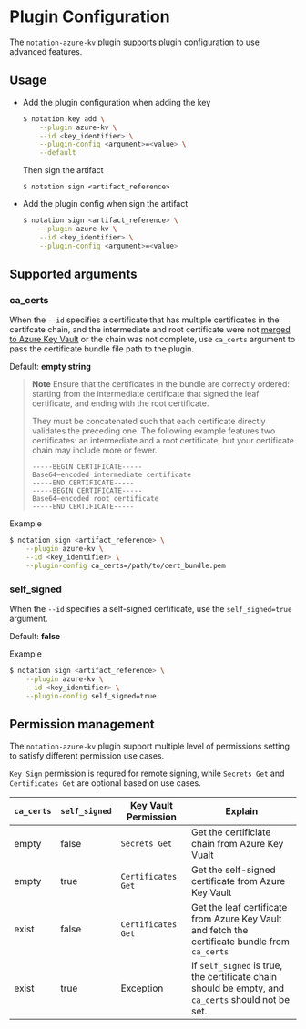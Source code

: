 # Plugin Configuration
The `notation-azure-kv` plugin supports plugin configuration to use advanced features.

## Usage
- Add the plugin configuration when adding the key
  ```sh
  $ notation key add \
      --plugin azure-kv \
      --id <key_identifier> \
      --plugin-config <argument>=<value> \
      --default
  ```
  Then sign the artifact
  ```
  $ notation sign <artifact_reference>
  ```

- Add the plugin config when sign the artifact
  ```sh
  $ notation sign <artifact_reference> \
      --plugin azure-kv \
      --id <key_identifier> \
      --plugin-config <argument>=<value>
  ```

## Supported arguments
### ca_certs
When the `--id` specifies a certificate that has multiple certificates in the certifcate chain, and the intermediate and root certificate were not [merged to Azure Key Vault](https://learn.microsoft.com//azure/key-vault/certificates/create-certificate-signing-request) or the chain was not complete, use `ca_certs` argument to pass the certificate bundle file path to the plugin.

Default: **empty string**

> **Note** Ensure that the certificates in the bundle are correctly ordered: starting from the intermediate certificate that signed the leaf certificate, and ending with the root certificate.
> 
> They must be concatenated such that each certificate directly validates the preceding one. The following example features two certificates: an intermediate and a root certificate, but your certificate chain may include more or fewer.
> 
> ```pem
> -----BEGIN CERTIFICATE-----
> Base64–encoded intermediate certificate
> -----END CERTIFICATE-----
> -----BEGIN CERTIFICATE-----
> Base64–encoded root certificate
> -----END CERTIFICATE-----
> ```

Example
```sh
$ notation sign <artifact_reference> \
    --plugin azure-kv \
    --id <key_identifier> \
    --plugin-config ca_certs=/path/to/cert_bundle.pem
```

### self_signed
When the `--id` specifies a self-signed certificate, use the `self_signed=true` argument.

Default: **false**

Example
```sh
$ notation sign <artifact_reference> \
    --plugin azure-kv \
    --id <key_identifier> \
    --plugin-config self_signed=true
```

## Permission management
The `notation-azure-kv` plugin support multiple level of permissions setting to satisfy different permission use cases. 

`Key Sign` permission is requred for remote signing, while `Secrets Get` and `Certificates Get` are optional based on use cases.

| `ca_certs` | `self_signed` | Key Vault Permission | Explain                                                                                            |
| ---------- | ------------- | -------------------- | -------------------------------------------------------------------------------------------------- |
| empty      | false         | `Secrets Get`        | Get the certificiate chain from Azure Key Vualt                                                    |
| empty      | true          | `Certificates Get`   | Get the self-signed certificate from Azure Key Vault                                               |
| exist      | false         | `Certificates Get`   | Get the leaf certificate from Azure Key Vault and fetch the certificate bundle from `ca_certs`     |
| exist      | true          | Exception            | If `self_signed` is true, the certificate chain should be empty, and `ca_certs` should not be set. |

